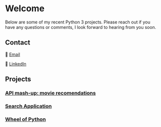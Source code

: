 # Welcome

Below are some of my recent Python 3 projects. Please reach out if you have any questions or comments, I look forward to hearing from you soon.

## Contact

:e-mail: [Email](hernandezjp01@gmail.com)

:link: [LinkedIn](https://www.linkedin.com/)

## Projects

### [API mash-up: movie recomendations](https://github.com/JonP-HN/Data-Science-projects/tree/master/API%20mash-up:%20movie%20recommendations#movie_camera-api-mash-up-movie-recomendations)

### [Search Application](https://github.com/JonP-HN/Data-Science-projects/tree/master/Search%20Application)

### [Wheel of Python](https://github.com/JonP-HN/Data-Science-projects/tree/master/Wheel%20of%20Fortune)
